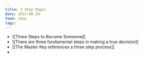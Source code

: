 ```yaml
---
title: 3 Step Magic
date: 2023-06-29
feed: show
tags:
---
```

- [[Three Steps to Become Someone]]
- [[There are three fundamental steps in making a true decision]]
- [[The Master Key references a three step process]]
- 